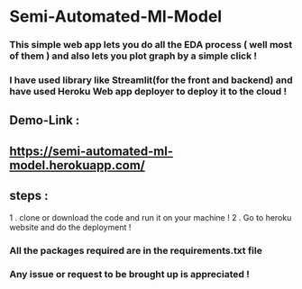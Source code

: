 # Semi-Automated-Ml-Model
### This simple web app lets you do all the EDA process ( well most of them ) and also lets you plot graph by a simple click !

### I have used library like Streamlit(for the front and backend) and have used Heroku Web app deployer to deploy it to the cloud ! 

## Demo-Link :
 ## https://semi-automated-ml-model.herokuapp.com/

## steps : 
1 . clone or download the code and run it on your machine !
2 . Go to heroku website and do the deployment !

### All the packages required are in the requirements.txt file 

### Any issue or request to be brought up is appreciated !
